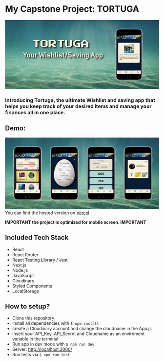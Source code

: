 # My Capstone Project: TORTUGA

![Screenshots](/public/ReadmeBild1.png)

### Introducing Tortuga, the ultimate Wishlist and saving app that helps you keep track of your desired items and manage your finances all in one place.

## Demo:

![Screenshots](/public/ReadmeBild2.png)
You can find the hosted version on [Vercel](https://capstone-project-tortuga.vercel.app/)

**IMPORTANT the project is optimized for mobile screen. IMPORTANT**

## Included Tech Stack

- React
- React Router
- React Testing Library / Jest
- Next.js
- Node.js
- JavaScript
- Cloudinary
- Styled Components
- LocalStorage

## How to setup?

- Clone this repository
- Install all dependencies with `$ npm install`
- create a Cloudinary account and change the cloudname in the App.js
- insert your API_Key, API_Secret and Cloudname as an enviroment variable in the terminal
- Run app in dev mode with `$ npm run dev`
- Server: [http://localhost:3000/](http://localhost:3000/)
- Run tests via `$ npm run test`
